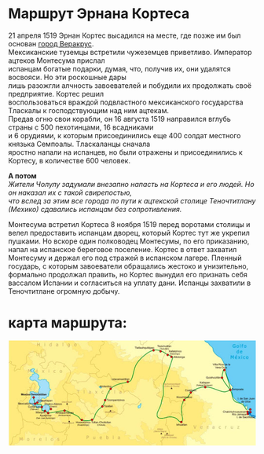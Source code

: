 # Маршрут Эрнана Кортеса

21 апреля 1519 Эрнан Кортес высадился на месте, где позже им был основан [город Веракрус](https://en.wikipedia.org/wiki/Veracruz_(city)).  
Мексиканские туземцы встретили чужеземцев приветливо. Император ацтеков Монтесума прислал  
испанцам богатые подарки, думая, что, получив их, они удалятся восвояси. Но эти роскошные дары  
лишь разожгли алчность завоевателей и побудили их продолжать своё предприятие. Кортес решил  
воспользоваться враждой подвластного мексиканского государства Тласкалы к господствующим над ним ацтекам.  
Предав огню свои корабли, он 16 августа 1519 направился вглубь страны с 500 пехотинцами, 16 всадниками  
и 6 орудиями, к которым присоединились еще 400 солдат местного князька Семпоалы. Тласкаланцы сначала  
яростно напали на испанцев, но были отражены и присоединились к Кортесу, в количестве 600 человек.  

**А потом**  
*Жители Чолулу задумали внезапно напасть на Кортеса и его людей. Но он наказал их с такой свирепостью,  
что вслед за этим все города по пути к ацтекской столице Теночтитлану (Мехико) сдавались испанцам без сопротивления.*

Монтесума встретил Кортеса 8 ноября 1519 перед воротами столицы и велел предоставить испанцам дворец, который Кортес тут же укрепил пушками. Но вскоре один полководец Монтесумы, по его приказанию, напал на испанское береговое поселение. Кортес в ответ захватил Монтесуму и держал его под стражей в испанском лагере. Пленный государь, с которым завоеватели обращались жестоко и унизительно, формально продолжал править, но Кортес вынудил его признать себя вассалом Испании и согласиться на уплату дани. Испанцы захватили в Теночтитлане огромную добычу.

# карта маршрута:  

![ept](kortes.jpg)

